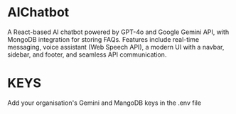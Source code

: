 # AIChatbot
A React-based AI chatbot powered by GPT-4o and Google Gemini API, with MongoDB integration for storing FAQs. Features include real-time messaging, voice assistant (Web Speech API), a modern UI with a navbar, sidebar, and footer, and seamless API communication.

# KEYS
Add your organisation's Gemini and MangoDB keys in the .env file
